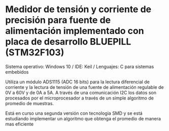 # Medidor de tensión y corriente de precisión para fuente de alimentación implementado con placa de desarrollo BLUEPILL (STM32F103)

Sistema operativo: Windows 10 /
IDE: Keil /
Lenguajes: C para sistemas embebidos

Utiliza un módulo ADS1115 (ADC 16 bits) para la lectura diferencial de corriente y la lectura de tensión de una fuente de alimentación regulable de 0V a 60V y de 0A a 5A.
A través de una comunicación I2C los datos son procesados por el microprocesador a través de un simple algoritmo de promedio de muestras.

Está en curso una segunda versión con tecnologia SMD y se está estudiando implementar un algoritmo que obtenga el promedio de manera mas eficiente
